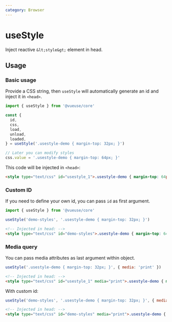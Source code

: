 ```yaml
---
category: Browser
---
```


# useStyle

Inject reactive `&lt;style&gt;` element in head.

## Usage

### Basic usage

Provide a CSS string, then `useStyle` will automatically generate an id and inject it in `<head>`.
```js
import { useStyle } from '@vueuse/core'

const {
  id,
  css,
  load,
  unload,
  loaded,
} = useStyle('.usestyle-demo { margin-top: 32px; }')

// Later you can modify styles
css.value = '.usestyle-demo { margin-top: 64px; }'
```
This code will be injected in `<head>`:
```html
<style type="text/css" id="usestyle_1">.usestyle-demo { margin-top: 64px; }</style>
```

### Custom ID

If you need to define your own id, you can pass `id` as first argument.
```js
import { useStyle } from '@vueuse/core'

useStyle('demo-styles', '.usestyle-demo { margin-top: 32px; }')
```
```html
<!-- Injected in head: -->
<style type="text/css" id="demo-styles">.usestyle-demo { margin-top: 64px; }</style>
```

### Media query

You can pass media attributes as last argument within object.
```js
useStyle('.usestyle-demo { margin-top: 32px; }', { media: 'print' })
```
```html
<!-- Injected in head: -->
<style type="text/css" id="usestyle_1" media="print">.usestyle-demo { margin-top: 64px; }</style>
```

With custom id:
```js
useStyle('demo-styles', '.usestyle-demo { margin-top: 32px; }', { media: 'print' })
```
```html
<!-- Injected in head: -->
<style type="text/css" id="demo-styles" media="print">.usestyle-demo { margin-top: 64px; }</style>
```
